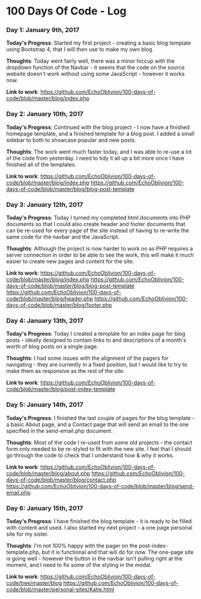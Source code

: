 # 100 Days Of Code - Log

### Day 1: January 9th, 2017

**Today's Progress**: Started my first project - creating a basic blog template using Bootstrap 4, that I will then use to make my own blog.

**Thoughts**: Today went fairly well, there was a minor hiccup with the dropdown function of the Navbar - it seems that the code on the source website doesn't work without using some JavaScript - however it works now.

**Link to work**: https://github.com/EchoOblivion/100-days-of-code/blob/master/blog/index.php

### Day 2: January 10th, 2017

**Today's Progress**: Continued with the blog project - I now have a finished homepage template, and a finished template for a blog post. I added a small sidebar to both to showcase popular and new posts.

**Thoughts**: The work went much faster today, and I was able to re-use a lot of the code from yesterday. I need to tidy it all up a bit more once I have finished all of the templates.

**Link to work**: https://github.com/EchoOblivion/100-days-of-code/blob/master/blog/index.php
                  https://github.com/EchoOblivion/100-days-of-code/blob/master/blog/blog-post-template

### Day 3: January 12th, 2017

**Today's Progress**: Today I turned my completed html documents into PHP documents so that I could also create header and footer documents that can be re-used for every page of the site instead of having to re-write the same code for the navbar and the JavaScript.

**Thoughts**: Although the project is now harder to work on as PHP requires a server connection in order to be able to see the work, this will make it much easier to create new pages and content for the site.

**Link to work**: https://github.com/EchoOblivion/100-days-of-code/blob/master/blog/index.php
                  https://github.com/EchoOblivion/100-days-of-code/blob/master/blog/blog-post-template
                  https://github.com/EchoOblivion/100-days-of-code/blob/master/blog/header.php
                  https://github.com/EchoOblivion/100-days-of-code/blob/master/blog/footer.php

### Day 4: January 13th, 2017

**Today's Progress**: Today I created a template for an index page for blog posts - ideally designed to contain links to and descriptions of a month's worth of blog posts on a single page.

**Thoughts**: I had some issues with the alignment of the pagers for navigating - they are currently in a fixed position, but I would like to try to make them as responsive as the rest of the site.

**Link to work**: https://github.com/EchoOblivion/100-days-of-code/blob/master/blog/post-index-template

### Day 5: January 14th, 2017

**Today's Progress**: I finished the last couple of pages for the blog template - a basic About page, and a Contact page that will send an email to the one specified in the send-email.php document.

**Thoughts**: Most of the code I re-used from some old projects - the contact form only needed to be re-styled to fit with the new site. I feel that I should go through the code to check that I understand how & why it works.

**Link to work**: https://github.com/EchoOblivion/100-days-of-code/blob/master/blog/about.php
                  https://github.com/EchoOblivion/100-days-of-code/blob/master/blog/contact.php
                  https://github.com/EchoOblivion/100-days-of-code/blob/master/blog/send-email.php

### Day 6: January 15th, 2017

**Today's Progress**: I have finished the blog template - it is ready to be filled with content and used. I also started my next project - a one page personal site for my sister.

**Thoughts**: I'm not 100% happy with the pager on the post-index-template.php, but it is functional and that will do for now. The one-page site is going well - however the button in the navbar isn't pulling right at the moment, and I need to fix some of the styling in the modal.

**Link to work**: https://github.com/EchoOblivion/100-days-of-code/tree/master/blog
                  https://github.com/EchoOblivion/100-days-of-code/blob/master/personal-sites/Katie.html
